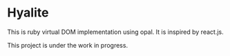 Hyalite
====

This is ruby virtual DOM implementation using opal. It is inspired by react.js.

This project is under the work in progress.
